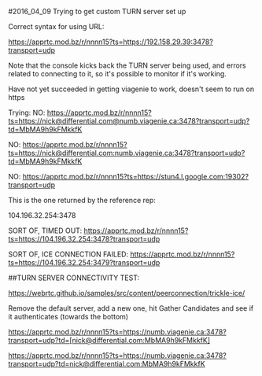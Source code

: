

#2016_04_09
Trying to get custom TURN server set up

Correct syntax for using URL:

https://apprtc.mod.bz/r/nnnn15?ts=https://192.158.29.39:3478?transport=udp

Note that the console kicks back the TURN server being used, and errors related to connecting to it, so it's possible to monitor if it's working.

Have not yet succeeded in getting viagenie to work, doesn't seem to run on https

Trying:
NO: https://apprtc.mod.bz/r/nnnn15?ts=https://nick@differential.com@numb.viagenie.ca:3478?transport=udp?td=MbMA9h9kFMkkfK

NO: https://apprtc.mod.bz/r/nnnn15?ts=https://nick@differential.com:numb.viagenie.ca:3478?transport=udp?td=MbMA9h9kFMkkfK


NO: https://apprtc.mod.bz/r/nnnn15?ts=https://stun4.l.google.com:19302?transport=udp

This is the one returned by the reference rep:

104.196.32.254:3478

SORT OF, TIMED OUT: https://apprtc.mod.bz/r/nnnn15?ts=https://104.196.32.254:3478?transport=udp

SORT OF, ICE CONNECTION FAILED: https://apprtc.mod.bz/r/nnnn15?ts=https://104.196.32.254:3479?transport=udp

##TURN SERVER CONNECTIVITY TEST:

https://webrtc.github.io/samples/src/content/peerconnection/trickle-ice/

Remove the default server, add a new one, hit Gather Candidates and see if it authenticates (towards the bottom)

https://apprtc.mod.bz/r/nnnn15?ts=https://numb.viagenie.ca:3478?transport=udp?td=[nick@differential.com:MbMA9h9kFMkkfK]

https://apprtc.mod.bz/r/nnnn15?ts=https://numb.viagenie.ca:3478?transport=udp?td=nick@differential.com:MbMA9h9kFMkkfK
